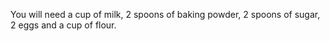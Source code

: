 You will need a cup of milk, 2 spoons of baking powder, 2 spoons of sugar, 2 eggs and a cup of flour.